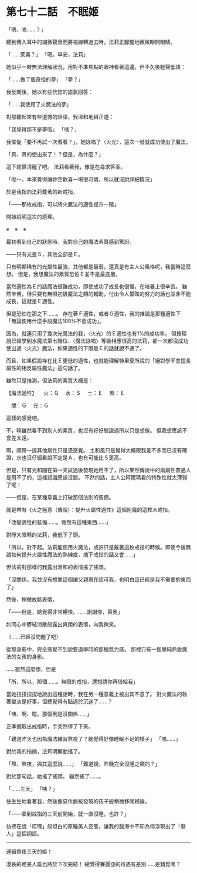 # 第七十二話　不眠姬

「嗯、嗚……？」

聽到傳入耳中的細微聲音而將視線轉過去時，法莉正朦朧地微微睜開眼睛。

「……萊奧？」
「嗯。早安，法莉」

她似乎一時無法理解狀況，用對不準焦點的眼神看著這邊，但不久後輕聲低語：

「……做了個奇怪的夢」
「夢？」

我反問後，她以有些恍惚的語氣回答：

「……我使用了火魔法的夢」

對那聽起來有些遺憾的話語，我溫和地糾正道：

「我覺得那不是夢哦」
「咦？」

我催促「要不再試一次看看？」，她詠唱了〈火光〉，這次一發就成功使出了魔法。

「真、真的使出來了！？但是，為什麼？」

這下總算清醒了吧。
法莉看著我，像是在尋求答案。

「呃～，本來覺得讓妳空歡喜一場很可憐，所以就沒說詳細情況」

於是我指向法莉戴著的新戒指，

「――那枚戒指，可以將火魔法的適性提升一階」

開始說明這次的原理。

※　※　※

最初看到自己的狀態時，我對自己的魔法素質感到驚訝。

――只有光是Ｓ，其他全部是Ｅ。

只有明顯稀有的光屬性最強，其他都是最弱，還真是有主人公風格呢，我當時這麼想。
但是，我想魔法的素質恐怕Ｅ並不是最底層。

當然適性為Ｅ的話魔法很難成功，即使成功了成長也很慢，在培養上很辛苦。
雖然辛苦，但只要有無限初級魔法之類的輔助，付出令人暈眩的努力的話也並非不能成長，這就是Ｅ適性。

但是恐怕在那之下……。
存在著Ｆ適性，或者Ｇ適性，我的推論是那種適性下「無論使用什麼手段魔法100%不會成功」。

因為，就連只用了幾次光魔法的我，〈火光〉的Ｅ適性也有1%的成功率。
但按理說已經學到水魔法第七階位、〈魔法詠唱〉等級相應很高的法莉，卻一次都沒成功使出過〈火光〉魔法，如果適性的下限是Ｅ的話就說不通了。

而且，如果假設存在比Ｅ更低的適性，也就能理解特里夏所說的「絕對學不會擅長屬性的相反屬性魔法」這句話了。

雖然只是推測，但法莉的素質大概是：

【魔法適性】
　火：Ｇ
　水：Ｓ
　土：Ｅ
　風：Ｅ

　闇：Ｇ
　光：Ｇ

這樣的感覺吧。

不，嘛雖然看不到別人的素質，也沒有好好驗證過所以只是想像。
但我想應該不會差太遠。

啊，順帶一提其他屬性只是憑感覺。
土和風只是覺得大概跟我差不多而已沒有確證，水也沒仔細看說不定是Ａ，也有可能比Ｓ更高。

但是，只有光和闇在第一天試過後發現她用不了，所以果然傳說中的兩屬性普通人是用不了的，這樣認識應該沒錯。
不然的話，主人公阿爾瑪君的特殊性就太薄弱了呢！

――但是，在某種意義上打破那個法則的裝備。

就是帶有《火之極意（傳說）：提升火屬性適性》這個附魔的這枚木戒指。

「改變適性的裝備……。竟然有這種東西……」

對睜大眼睛的法莉，我低下了頭。

「所以，對不起。法莉能使用火魔法，或許只是戴著這枚戒指的時候。即使今後無論如何提升火屬性魔法的熟練度，摘下戒指的話又會……」

但法莉對那樣的我露出溫和的表情搖了搖頭。

「沒關係。我並沒有想靠這個讓父親現在認可我，也明白這已經是我不需要的東西了」

然後，稍微放鬆表情，

「――但是，總覺得非常暢快。……謝謝你，萊奧」

如同心中鬱結消散般露出爽朗的表情，向我微笑。

（……已經沒問題了吧）

從那身影中，完全感覺不到說要退學時的那種無力感。
那裡只有一個單純熱愛魔法的女孩的身影。

……雖然這麼想，但是

「所、所以，那個……。無限的戒指，還想請你再借給我」

當她扭扭捏捏地說出這種話時，我在另一種意義上被出其不意了。
對火魔法的執著變淡是好事，但總覺得有點過於沉迷了……？

「咦、啊、嗯。那個倒是沒關係……」

正準備取出戒指時，手突然停了下來。

「難道昨天也因為魔法練習熬夜了？總覺得好像睡眠不足的樣子」
「嗚……」

對於我的指摘，法莉明顯動搖了。

「熬、熬夜，與其這麼說……」
「難道說，昨晚完全沒睡之類的？」

對於那句話，她搖了搖頭。
雖然搖了……。

「……三天」
「咦？」

怯生生地看著我，然後像惡作劇被發現的孩子般稍微移開視線，

「――拿到戒指的三天前開始，就一直沒睡，也許？」

彷彿在說「哎嘿」般坦白的原睡美人姿態，讓我的腦海中不知為何浮現出了「廢人」這個詞語。

---

連續熬夜三天的姬！

漫長的睡美人篇也將於下次完結！
總覺得賽麗亞的待遇有差別……是錯覺嗎？
